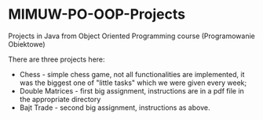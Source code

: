 # MIMUW-PO-OOP-Projects
Projects in Java from Object Oriented Programming course (Programowanie Obiektowe)

There are three projects here:
  - Chess - simple chess game, not all functionalities are implemented, it was the biggest one of "little tasks" which we were given every week;
  - Double Matrices - first big assignment, instructions are in a pdf file in the appropriate directory
  - Bajt Trade - second big assignment, instructions as above.
